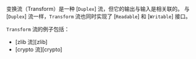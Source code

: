 <!-- YAML
added: v0.9.4
-->

<!--type=class-->

变换流（Transform）是一种 [`Duplex`] 流，但它的输出与输入是相关联的。
与 [`Duplex`] 流一样，`Transform` 流也同时实现了 [`Readable`] 和 [`Writable`] 接口。

`Transform` 流的例子包括：

* [zlib 流][zlib]
* [crypto 流][crypto]


